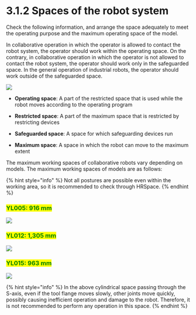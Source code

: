 # 3.1.2 Spaces of the robot system

Check the following information, and arrange the space adequately to meet the operating purpose and the maximum operating space of the model.

In collaborative operation in which the operator is allowed to contact the robot system, the operator should work within the operating space. On the contrary, in collaborative operation in which the operator is not allowed to contact the robot system, the operator should work only in the safeguarded space. In the general operation of industrial robots, the operator should work outside of the safeguarded space.



![](../../.gitbook/assets/robot_system_area\_2.png)

*   **Operating space**: A part of the restricted space that is used while the robot moves according to the operating program


*   **Restricted space**: A part of the maximum space that is restricted by restricting devices


*   **Safeguarded space**: A space for which safeguarding devices run


* **Maximum space**: A space in which the robot can move to the maximum extent

The maximum working spaces of collaborative robots vary depending on models. The maximum working spaces of models are as follows:

{% hint style="info" %}
Not all postures are possible even within the working area, so it is recommended to check through HRSpace.
{% endhint %}

### <mark style="color:green;">YL005: 916 mm</mark>

![](../../.gitbook/assets/yl005\_area.png)

### <mark style="color:green;">YL012: 1,305 mm</mark>

![](../../.gitbook/assets/yl012\_area.png)

### <mark style="color:green;">YL015: 963 mm</mark>

![](../../.gitbook/assets/yl015\_area.png)

{% hint style="info" %}
In the above cylindrical space passing through the S-axis, even if the tool flange moves slowly, other joints move quickly, possibly causing inefficient operation and damage to the robot. Therefore, it is not recommended to perform any operation in this space.
{% endhint %}
